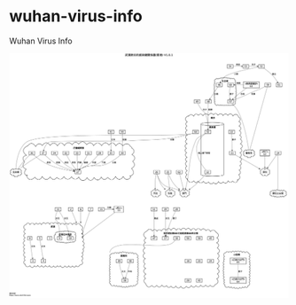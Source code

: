 # wuhan-virus-info
Wuhan Virus Info

![wuhan-virus-spread-hongkong.png (1801×1578)](https://raw.githubusercontent.com/benlau/wuhan-virus-info/master/wuhan-virus-spread-hongkong.png)
